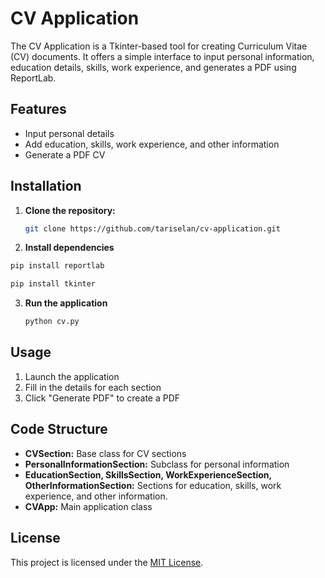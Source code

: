 # CV Application

The CV Application is a Tkinter-based tool for creating Curriculum Vitae (CV) documents. It offers a simple interface to input personal information, education details, skills, work experience, and generates a PDF using ReportLab.

## Features

- Input personal details
- Add education, skills, work experience, and other information
- Generate a PDF CV

## Installation

1. **Clone the repository:**
   ```bash
   git clone https://github.com/tariselan/cv-application.git
   ```

2.  **Install dependencies**
   ```bash
   pip install reportlab
   ```
   ```bash
   pip install tkinter
   ```
3. **Run the application**
   ```bash
   python cv.py
   ```

## Usage
1. Launch the application
2. Fill in the details for each section
3. Click "Generate PDF" to create a PDF

## Code Structure
+ **CVSection:** Base class for CV sections
+ **PersonalInformationSection:** Subclass for personal information
+ **EducationSection, SkillsSection, WorkExperienceSection, OtherInformationSection:** Sections for education, skills, work experience, and other information.
+ **CVApp:** Main application class

## License

This project is licensed under the [MIT License](LICENSE).
